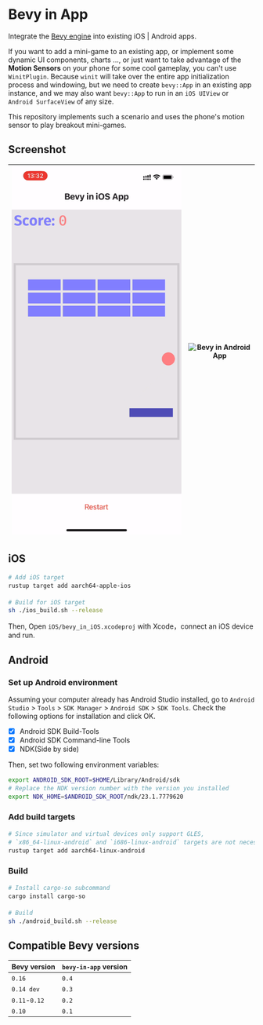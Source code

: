 # Bevy in App

Integrate the [Bevy engine](https://github.com/bevyengine/bevy) into existing iOS | Android apps.

If you want to add a mini-game to an existing app, or implement some dynamic UI components, charts ..., or just want to take advantage of the **Motion Sensors** on your phone for some cool gameplay, you can't use `WinitPlugin`. Because `winit` will take over the entire app initialization process and windowing, but we need to create `bevy::App` in an existing app instance, and we may also want `bevy::App` to run in an `iOS UIView` or `Android SurfaceView` of any size.

This repository implements such a scenario and uses the phone's motion sensor to play breakout mini-games.

## Screenshot

| ![Bevy in iOS App](assets/bevy_in_ios.png) | ![Bevy in Android App](assets/bevy_in_android.png) |
| ------------------------------------------ | -------------------------------------------------- |

## **iOS**

```sh
# Add iOS target
rustup target add aarch64-apple-ios

# Build for iOS target
sh ./ios_build.sh --release
```

Then, Open `iOS/bevy_in_iOS.xcodeproj` with Xcode，connect an iOS device and run.

## **Android**

### Set up Android environment

Assuming your computer already has Android Studio installed, go to `Android Studio` > `Tools` > `SDK Manager` > `Android SDK` > `SDK Tools`. Check the following options for installation and click OK.

- [x] Android SDK Build-Tools
- [x] Android SDK Command-line Tools
- [x] NDK(Side by side)

Then, set two following environment variables:

```sh
export ANDROID_SDK_ROOT=$HOME/Library/Android/sdk
# Replace the NDK version number with the version you installed
export NDK_HOME=$ANDROID_SDK_ROOT/ndk/23.1.7779620
```

### Add build targets

```sh
# Since simulator and virtual devices only support GLES,
# `x86_64-linux-android` and `i686-linux-android` targets are not necessary
rustup target add aarch64-linux-android
```

### Build

```sh
# Install cargo-so subcommand
cargo install cargo-so

# Build
sh ./android_build.sh --release
```

## Compatible Bevy versions

| Bevy version | `bevy-in-app` version     |
|:-------------|:--------------------------|
| `0.16`   | `0.4`                     |
| `0.14 dev`   | `0.3`                     |
| `0.11`-`0.12`| `0.2`                     |
| `0.10`       | `0.1`                     |
